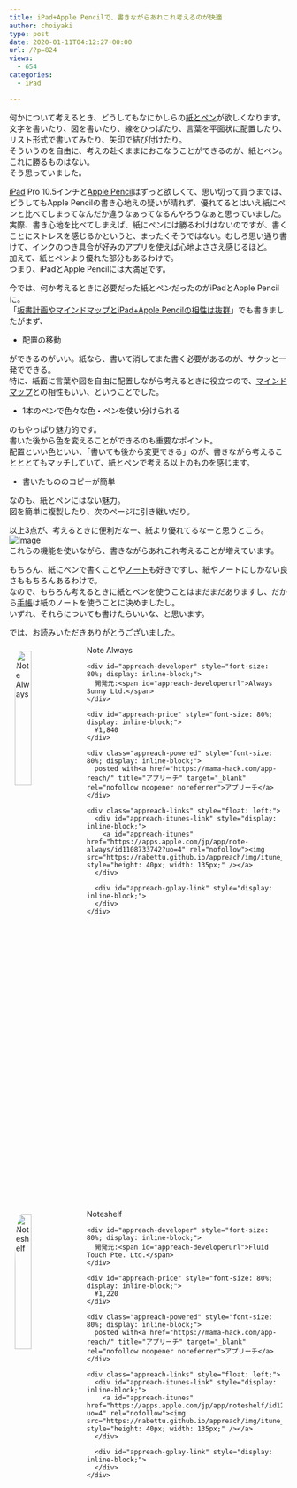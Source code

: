 ```yaml
---
title: iPad+Apple Pencilで、書きながらあれこれ考えるのが快適
author: choiyaki
type: post
date: 2020-01-11T04:12:27+00:00
url: /?p=824
views:
  - 654
categories:
  - iPad

---
```

何かについて考えるとき、どうしてもなにかしらの[紙とペン][1]が欲しくなります。  
文字を書いたり、図を書いたり、線をひっぱたり、言葉を平面状に配置したり、リスト形式で書いてみたり、矢印で結び付けたり。  
そういうのを自由に、考えの赴くままにおこなうことができるのが、紙とペン。これに勝るものはない。  
そう思っていました。

[iPad][2] Pro 10.5インチと[Apple Pencil][3]はずっと欲しくて、思い切って買うまでは、どうしてもApple Pencilの書き心地えの疑いが晴れず、優れてるとはいえ紙にペンと比べてしまってなんだか違うなぁってなるんやろうなぁと思っていました。  
実際、書き心地を比べてしまえば、紙にペンには勝るわけはないのですが、書くことにストレスを感じるかというと、まったくそうではない。むしろ思い通り書けて、インクのつき具合が好みのアプリを使えば心地よささえ感じるほど。  
加えて、紙とペンより優れた部分もあるわけで。  
つまり、iPadとApple Pencilには大満足です。

今では、何か考えるときに必要だった紙とペンだったのがiPadとApple Pencilに。  
「[板書計画やマインドマップとiPad+Apple Pencilの相性は抜群][4]」でも書きましたがまず、

  * 配置の移動

ができるのがいい。紙なら、書いて消してまた書く必要があるのが、サクッと一発でできる。  
特に、紙面に言葉や図を自由に配置しながら考えるときに役立つので、[マインドマップ][5]との相性もいい、ということでした。

  * 1本のペンで色々な色・ペンを使い分けられる

のもやっぱり魅力的です。  
書いた後から色を変えることができるのも重要なポイント。  
配置といい色といい、「書いても後から変更できる」のが、書きながら考えることととてもマッチしていて、紙とペンで考える以上のものを感じます。

  * 書いたもののコピーが簡単

なのも、紙とペンにはない魅力。  
図を簡単に複製したり、次のページに引き継いだり。

以上3点が、考えるときに便利だなー、紙より優れてるなーと思うところ。  
[![Image][6]][7]  
これらの機能を使いながら、書きながらあれこれ考えることが増えています。

もちろん、紙にペンで書くことや[ノート][8]も好きですし、紙やノートにしかない良さももちろんあるわけで。  
なので、もちろん考えるときに紙とペンを使うことはまだまだありますし、だから[手帳][9]は紙のノートを使うことに決めましたし。  
いずれ、それらについても書けたらいいな、と思います。

では、お読みいただきありがとうございました。

<div id="appreach-box" style="text-align: left;">
  <img src="https://i0.wp.com/is4-ssl.mzstatic.com/image/thumb/Purple113/v4/36/dd/75/36dd756f-1e59-8b66-8d6d-b270407eb8d0/source/512x512bb.jpg?w=660&#038;ssl=1" alt="Note Always" id="appreach-image" style="float: left; margin: 10px; width: 25%; max-width: 120px; border-top-left-radius: 10%; border-top-right-radius: 10%; border-bottom-right-radius: 10%; border-bottom-left-radius: 10%;" data-recalc-dims="1" /></p> 
  
  <div class="appreach-info" style="margin: 10px;">
    <div id="appreach-appname">
      Note Always
    </div>
    
    <div id="appreach-developer" style="font-size: 80%; display: inline-block;">
      開発元:<span id="appreach-developerurl">Always Sunny Ltd.</span>
    </div>
    
    <div id="appreach-price" style="font-size: 80%; display: inline-block;">
      ¥1,840
    </div>
    
    <div class="appreach-powered" style="font-size: 80%; display: inline-block;">
      posted with<a href="https://mama-hack.com/app-reach/" title="アプリーチ" target="_blank" rel="nofollow noopener noreferrer">アプリーチ</a>
    </div>
    
    <div class="appreach-links" style="float: left;">
      <div id="appreach-itunes-link" style="display: inline-block;">
        <a id="appreach-itunes" href="https://apps.apple.com/jp/app/note-always/id1108733742?uo=4" rel="nofollow"><img src="https://nabettu.github.io/appreach/img/itune_ja.svg" style="height: 40px; width: 135px;" /></a>
      </div>
      
      <div id="appreach-gplay-link" style="display: inline-block;">
      </div>
    </div>
  </div>
  
  <div class="appreach-footer" style="margin-bottom: 10px; clear: left;">
  </div>
</div>

<div id="appreach-box" style="text-align: left;">
  <img id="appreach-image" src="https://i0.wp.com/is4-ssl.mzstatic.com/image/thumb/Purple113/v4/1a/9f/c8/1a9fc8a6-7a8c-c4d1-762f-de14d62e9e0a/source/512x512bb.jpg?w=660&#038;ssl=1" alt="Noteshelf" style="float: left; margin: 10px; width: 25%; max-width: 120px; border-top-left-radius: 10%; border-top-right-radius: 10%; border-bottom-right-radius: 10%; border-bottom-left-radius: 10%;" data-recalc-dims="1" /></p> 
  
  <div class="appreach-info" style="margin: 10px;">
    <div id="appreach-appname">
      Noteshelf
    </div>
    
    <div id="appreach-developer" style="font-size: 80%; display: inline-block;">
      開発元:<span id="appreach-developerurl">Fluid Touch Pte. Ltd.</span>
    </div>
    
    <div id="appreach-price" style="font-size: 80%; display: inline-block;">
      ¥1,220
    </div>
    
    <div class="appreach-powered" style="font-size: 80%; display: inline-block;">
      posted with<a href="https://mama-hack.com/app-reach/" title="アプリーチ" target="_blank" rel="nofollow noopener noreferrer">アプリーチ</a>
    </div>
    
    <div class="appreach-links" style="float: left;">
      <div id="appreach-itunes-link" style="display: inline-block;">
        <a id="appreach-itunes" href="https://apps.apple.com/jp/app/noteshelf/id1271086060?uo=4" rel="nofollow"><img src="https://nabettu.github.io/appreach/img/itune_ja.svg" style="height: 40px; width: 135px;" /></a>
      </div>
      
      <div id="appreach-gplay-link" style="display: inline-block;">
      </div>
    </div>
  </div>
  
  <div class="appreach-footer" style="margin-bottom: 10px; clear: left;">
  </div>
</div>

 [1]: https://scrapbox.io/choiyaki-hondana/%E7%B4%99%E3%81%A8%E3%83%9A%E3%83%B3
 [2]: https://scrapbox.io/choiyaki-hondana/iPad
 [3]: https://scrapbox.io/choiyaki-hondana/Apple_Pencil
 [4]: https://choiyaki.com/?p=820
 [5]: https://scrapbox.io/choiyaki-hondana/%E3%83%9E%E3%82%A4%E3%83%B3%E3%83%89%E3%83%9E%E3%83%83%E3%83%97
 [6]: https://gyazo.com/f8ed9bdc74bb4e0a9f5093f113d00e59/thumb/1000
 [7]: https://gyazo.com/f8ed9bdc74bb4e0a9f5093f113d00e59
 [8]: https://scrapbox.io/choiyaki-hondana/%E3%83%8E%E3%83%BC%E3%83%88
 [9]: https://scrapbox.io/choiyaki-hondana/%E6%89%8B%E5%B8%B3